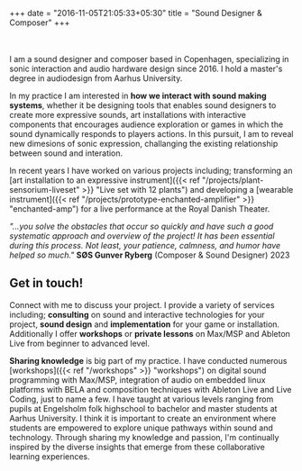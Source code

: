 +++
date = "2016-11-05T21:05:33+05:30"
title = "Sound Designer & Composer"
+++

<br></br>
I am a sound designer and composer based in Copenhagen, specializing in sonic interaction and audio hardware design since 2016. I hold a master's degree in audiodesign from Aarhus University.

In my practice I am interested in __how we interact with sound making systems__, whether it be designing tools that enables sound designers to create more expressive sounds, art installations with interactive components that encourages audience exploration or games in which the sound dynamically responds to players actions. In this pursuit, I am to reveal new dimesions of sonic expression, challanging the existing relationship between sound and interation.

In recent years I have worked on various projects including; transforming an [art installation to an expressive instrument]({{< ref "/projects/plant-sensorium-liveset" >}} "Live set with 12 plants") and developing a [wearable instrument]({{< ref "/projects/prototype-enchanted-amplifier" >}} "enchanted-amp") for a live performance at the Royal Danish Theater.

_"...you solve the obstacles that occur so quickly and have such a good systematic approach and overview of the project! It has been essential during this process. Not least, your patience, calmness, and humor have helped so much."_ 
__SØS Gunver Ryberg__ (Composer & Sound Designer) 2023

## Get in touch!
Connect with me to discuss your project. I provide a variety of services including; __consulting__ on sound and interactive technologies for your project, __sound design__ and __implementation__ for your game or installation. Additionally I offer __workshops__ or __private lessons__ on Max/MSP and Ableton Live from beginner to advanced level.

__Sharing knowledge__ is big part of my practice. I have conducted numerous [workshops]({{< ref "/workshops" >}} "workshops") on digital sound programming with Max/MSP, integration of audio on embedded linux platforms with BELA and composition techniques with Ableton Live and Live Coding, just to name a few. I have taught at various levels ranging from pupils at Engelsholm folk highschool to bachelor and master students at Aarhus University. I think it is important to create an environment where students are empowered to explore unique pathways within sound and technology. Through sharing my knowledge and passion, I'm continually inspired by the diverse insights that emerge from these collaborative learning experiences.

<br></br>
